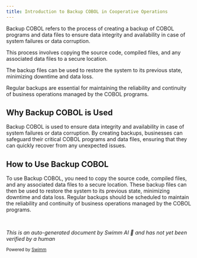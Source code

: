 ```yaml
---
title: Introduction to Backup COBOL in Cooperative Operations
---
```

Backup COBOL refers to the process of creating a backup of COBOL programs and data files to ensure data integrity and availability in case of system failures or data corruption.

This process involves copying the source code, compiled files, and any associated data files to a secure location.

The backup files can be used to restore the system to its previous state, minimizing downtime and data loss.

Regular backups are essential for maintaining the reliability and continuity of business operations managed by the COBOL programs.

## Why Backup COBOL is Used

Backup COBOL is used to ensure data integrity and availability in case of system failures or data corruption. By creating backups, businesses can safeguard their critical COBOL programs and data files, ensuring that they can quickly recover from any unexpected issues.

## How to Use Backup COBOL

To use Backup COBOL, you need to copy the source code, compiled files, and any associated data files to a secure location. These backup files can then be used to restore the system to its previous state, minimizing downtime and data loss. Regular backups should be scheduled to maintain the reliability and continuity of business operations managed by the COBOL programs.

&nbsp;

*This is an auto-generated document by Swimm AI 🌊 and has not yet been verified by a human*

<SwmMeta version="3.0.0" repo-id="Z2l0aHViJTNBJTNBa2VsbG8lM0ElM0Fzd2ltbWlv" repo-name="kello"><sup>Powered by [Swimm](/)</sup></SwmMeta>
